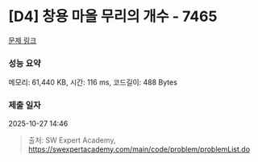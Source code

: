 # [D4] 창용 마을 무리의 개수 - 7465 

[문제 링크](https://swexpertacademy.com/main/code/problem/problemDetail.do?contestProbId=AWngfZVa9XwDFAQU) 

### 성능 요약

메모리: 61,440 KB, 시간: 116 ms, 코드길이: 488 Bytes

### 제출 일자

2025-10-27 14:46



> 출처: SW Expert Academy, https://swexpertacademy.com/main/code/problem/problemList.do